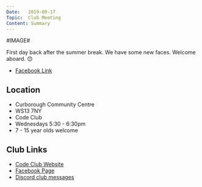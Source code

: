 ```yaml
---
Date:   2019-09-17
Topic:  Club Meeting
Content: Summary
---
```

#IMAGE#

First day back after the summer break. We have some new faces. Welcome aboard. 😊

* [Facebook Link](https://www.facebook.com/1481985248595237/posts/2258552740938480/)

## Location

* Curborough Community Centre
* WS13 7NY
* Code Club
* Wednesdays 5:30 - 6:30pm
* 7 - 15 year olds welcome

## Club Links

* [Code Club Website](https://lichfield-code-club.github.io/)
* [Facebook Page](https://www.facebook.com/LichfieldCoders)
* [Discord club messages](https://discord.gg/szz6xGK)
